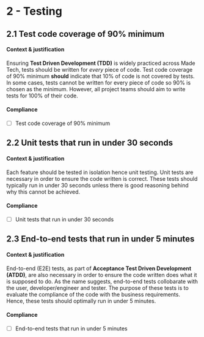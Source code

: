 # 2 - Testing

## 2.1 Test code coverage of 90% minimum

#### Context & justification

Ensuring **Test Driven Development (TDD)** is widely practiced across Made Tech, tests should be written for _every_ piece of code. Test code coverage of 90% minimum **should** indicate that 10% of code is not covered by tests. In some cases, tests cannot be written for every piece of code so 90% is chosen as the minimum. However, all project teams should aim to write tests for 100% of their code.

#### Compliance

* [ ] Test code coverage of 90% minimum

## 2.2 Unit tests that run in under 30 seconds

#### Context & justification

Each feature should be tested in isolation hence unit testing. Unit tests are necessary in order to ensure the code written  is correct. These tests should typically run in under 30 seconds unless there is good reasoning behind why this cannot be achieved.

#### Compliance

* [ ] Unit tests that run in under 30 seconds

## 2.3 End-to-end tests that run in under 5 minutes

#### Context & justification

End-to-end (E2E) tests, as part of **Acceptance Test Driven Development (ATDD)**, are also necessary in order to ensure the code written does what it is supposed to do. As the name suggests, end-to-end tests collobarate with the user, developer/engineer and tester. The purpose of these tests is to evaluate the compliance of the code with the business requirements. Hence, these tests should optimally run in under 5 minutes.

#### Compliance

* [ ] End-to-end tests that run in under 5 minutes